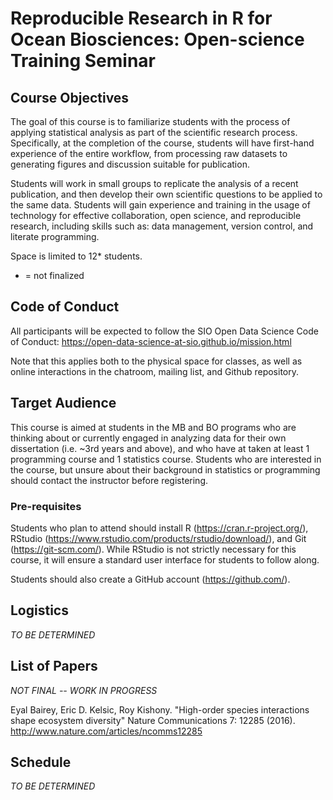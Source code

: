 # Reproducible Research in R for Ocean Biosciences: Open-science Training Seminar

## Course Objectives

The goal of this course is to familiarize students with the process of applying statistical analysis as part of the scientific research process. Specifically, at the completion of the course, students will have first-hand experience of the entire workflow, from processing raw datasets to generating figures and discussion suitable for publication.

Students will work in small groups to replicate the analysis of a recent publication, and then develop their own scientific questions to be applied to the same data. Students will gain experience and training in the usage of technology for effective collaboration, open science, and reproducible research, including skills such as: data management, version control, and literate programming.

Space is limited to 12* students.

* = not finalized

## Code of Conduct

All participants will be expected to follow the SIO Open Data Science Code of Conduct: https://open-data-science-at-sio.github.io/mission.html

Note that this applies both to the physical space for classes, as well as online interactions in the chatroom, mailing list, and Github repository.

## Target Audience

This course is aimed at students in the MB and BO programs who are thinking about or currently engaged in analyzing data for their own dissertation (i.e. ~3rd years and above), and who have at taken at least 1 programming course and 1 statistics course. Students who are interested in the course, but unsure about their background in statistics or programming should contact the instructor before registering.

### Pre-requisites

Students who plan to attend should install R (https://cran.r-project.org/), RStudio (https://www.rstudio.com/products/rstudio/download/), and Git (https://git-scm.com/). While RStudio is not strictly necessary for this course, it will ensure a standard user interface for students to follow along.

Students should also create a GitHub account (https://github.com/).

## Logistics

*TO BE DETERMINED*

## List of Papers

*NOT FINAL -- WORK IN PROGRESS*

Eyal Bairey, Eric D. Kelsic, Roy Kishony. "High-order species interactions shape ecosystem diversity" Nature Communications 7: 12285 (2016). http://www.nature.com/articles/ncomms12285

## Schedule

*TO BE DETERMINED*
